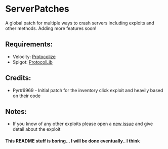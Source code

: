 # ServerPatches
A global patch for multiple ways to crash servers including exploits and other methods. Adding more features soon!

## Requirements: 
- Velocity: [Protocolize](https://github.com/Exceptionflug/protocolize/)
- Spigot: [ProtocolLib](https://github.com/dmulloy2/ProtocolLib/)
  
## Credits:
- Pyr#6969 - Initial patch for the inventory click exploit and heavily based on their code

## Notes:
- If you know of any other exploits please open a [new issue](https://github.com/summiner/ServerPatches/issues/new) and give detail about the exploit

#### This README stuff is boring... I will be done eventually.. I think
